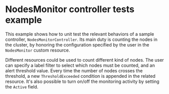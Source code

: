 # NodesMonitor controller tests example

This example shows how to unit test the relevant behaviors of a sample controller, `NodesMonitorController`.
Its main duty is counting the nodes in the cluster, by honoring the configuration specified by the user in the
`NodesMonitor` custom resource.

Different resources could be used to count different kind of nodes. The user can specify a label filter to select 
which nodes must be counted, and an alert threshold value. Every time the number of nodes crosses the threshold, 
a new `ThresholdExceeded` condition is appended in the related resource.
It's also possible to turn on/off the monitoring activity by setting the `Active` field.